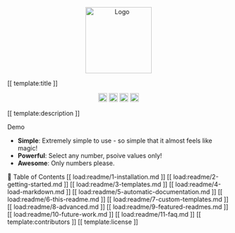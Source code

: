 <!-- ⚠️ This README has been generated from the file(s) "blueprint.md" ⚠️--><p align="center">
  <img src="https://repository-images.githubusercontent.com/394708721/49658f52-32f5-4fb5-aaa8-9553f34577d8" alt="Logo" width="150" height="150" />
</p> [[ template:title ]] <p align="center">
		<a href="https://david-dm.org/brian-reed-software/fizzbuzz-checker"><img alt="Dependencies" src="https://img.shields.io/david/brian-reed-software/fizzbuzz-checker.svg" height="20"/></a>
<a href="https://github.com/brian-reed-software/fizzbuzz-checker/graphs/contributors"><img alt="Contributors" src="https://img.shields.io/github/contributors/brian-reed-software/fizzbuzz-checker.svg" height="20"/></a>
<a href="https://github.com/badges/shields"><img alt="Custom badge" src="https://img.shields.io/badge/custom-badge-f39f37.svg" height="20"/></a>
<a href="https://github.com/andreasbm/readme/graphs/commit-activity"><img alt="Maintained" src="https://img.shields.io/badge/Maintained%3F-yes-green.svg" height="20"/></a>
	</p>
 [[ template:description ]]

Demo

* **Simple**: Extremely simple to use - so simple that it almost feels like magic!
* **Powerful**: Select any number, psoive values only!
* **Awesome**: Only numbers please.

📖 Table of Contents
[[ load:readme/1-installation.md ]] [[ load:readme/2-getting-started.md ]] [[ load:readme/3-templates.md ]] [[ load:readme/4-load-markdown.md ]] [[ load:readme/5-automatic-documentation.md ]] [[ load:readme/6-this-readme.md ]] [[ load:readme/7-custom-templates.md ]] [[ load:readme/8-advanced.md ]] [[ load:readme/9-featured-readmes.md ]] [[ load:readme/10-future-work.md ]] [[ load:readme/11-faq.md ]] [[ template:contributors ]] [[ template:license ]]
